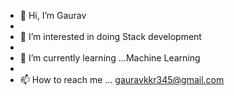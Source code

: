 - 👋 Hi, I’m Gaurav
- <br>
- 👀 I’m interested in doing Stack development
- <br>
- 🌱 I’m currently learning ...Machine Learning
- <br>
- 📫 How to reach me ... gauravkkr345@gmail.com 

<!---
AlphaGaurav13/AlphaGaurav13 is a ✨ special ✨ repository because its `README.md` (this file) appears on your GitHub profile.
You can click the Preview link to take a look at your changes.
--->
